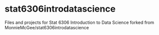 # stat6306introdatascience
Files and projects for Stat 6306 Introduction to Data Science
forked from  MonnieMcGee/stat6306introdatascience 
